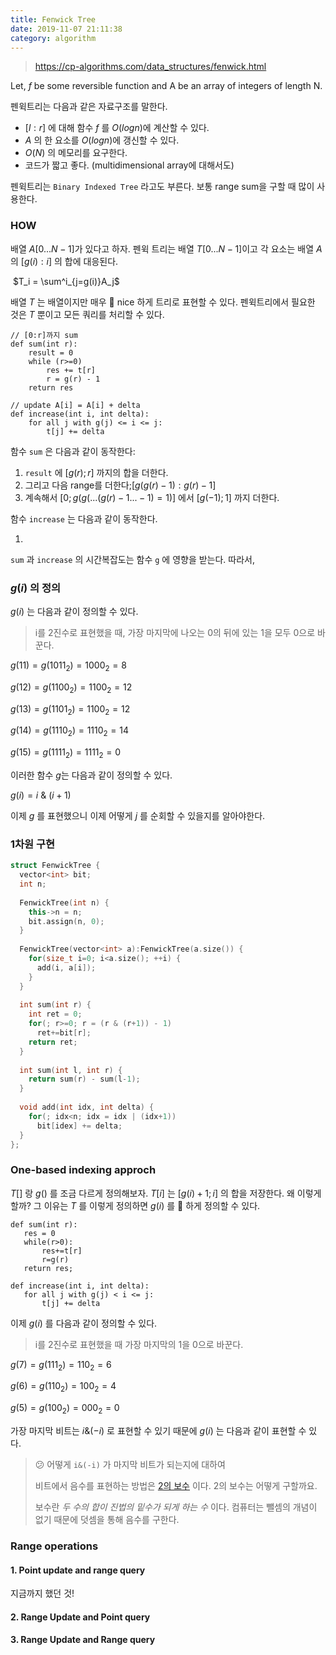 ```yaml
---
title: Fenwick Tree
date: 2019-11-07 21:11:38
category: algorithm
---
```


> https://cp-algorithms.com/data_structures/fenwick.html

Let, $f$ be some reversible function and A be an array of integers of length N. 

펜윅트리는 다음과 같은 자료구조를 말한다.

- $[l:r]$ 에 대해 함수 $f$ 를 $O(logn)$에 계산할 수 있다. 
- $A$ 의 한 요소를 $O(logn)$에 갱신할 수 있다.
- $O(N)$ 의 메모리를 요구한다. 
- 코드가 짧고 좋다. (multidimensional array에 대해서도)

펜윅트리는 `Binary Indexed Tree` 라고도 부른다. 보통 range sum을 구할 때 많이 사용한다. 

### HOW 

배열 $A[0...N-1]$가 있다고 하자. 펜윅 트리는 배열 $T[0...N-1]$이고 각 요소는 배열 $A$ 의 $[g(i):i]$ 의 합에 대응된다. 

​																	$T_i = \sum^i_{j=g(i)}A_j$  

배열 $T$ 는 배열이지만 매우 :clap: nice 하게 트리로 표현할 수 있다. 펜윅트리에서 필요한 것은 $T$ 뿐이고 모든 쿼리를 처리할 수 있다. 

```pseudocode
// [0:r]까지 sum 
def sum(int r):
	result = 0
	while (r>=0)
		res += t[r]
		r = g(r) - 1
	return res
	
// update A[i] = A[i] + delta
def increase(int i, int delta):
	for all j with g(j) <= i <= j:
		t[j] += delta
```

함수 `sum` 은 다음과 같이 동작한다:

1. `result` 에 $[g(r);r]$ 까지의 합을 더한다. 
2. 그리고 다음 range를 더한다;$[g(g(r)-1):g(r)-1]$
3. 계속해서 $[0;g(g(...(g(r)-1...-1)=1)]$ 에서 $[g(-1);1]$ 까지 더한다. 



함수 `increase` 는 다음과 같이 동작한다. 

1. 



`sum` 과 `increase` 의 시간복잡도는 함수 `g` 에 영향을 받는다. 따라서, 

### $g(i)$ 의 정의 

$g(i)$ 는 다음과 같이 정의할 수 있다. 

> i를 2진수로 표현했을 때, 가장 마지막에 나오는 0의 뒤에 있는 1을 모두 0으로 바꾼다. 

$g(11) = g(1011_2) = 1000_2=8$

$g(12)=g(1100_2)=1100_2=12$

$g(13)=g(1101_2)=1100_2=12$

$g(14)=g(1110_2)=1110_2=14$

$g(15)=g(1111_2)=1111_2=0$

이러한 함수 $g$는 다음과 같이 정의할 수 있다. 

$g(i)=i \ \&\  (i+1)$



이제 $g$ 를 표현했으니 이제 어떻게 $j$ 를 순회할 수 있을지를 알아야한다. 



### 1차원 구현 

```cpp
struct FenwickTree {
  vector<int> bit;
  int n;
  
  FenwickTree(int n) {
    this->n = n; 
    bit.assign(n, 0);
  }
  
  FenwickTree(vector<int> a):FenwickTree(a.size()) {
    for(size_t i=0; i<a.size(); ++i) {
      add(i, a[i]);
    }
  }
  
  int sum(int r) {
    int ret = 0;
    for(; r>=0; r = (r & (r+1)) - 1)
      ret+=bit[r];
    return ret; 
  }
  
  int sum(int l, int r) {
    return sum(r) - sum(l-1);
  }
  
  void add(int idx, int delta) {
    for(; idx<n; idx = idx | (idx+1))
      bit[idex] += delta; 
  }
};
```

### One-based indexing approch

$T[]$ 랑 $g()$ 를 조금 다르게 정의해보자. $T[i]$ 는 $[g(i)+1;i]$ 의 합을 저장한다. 왜 이렇게 할까? 그 이유는 $T$ 를 이렇게 정의하면 $g(i)$ 를 :clap: 하게 정의할 수 있다.

 ```pseudocode
def sum(int r):
	res = 0
	while(r>0):
		res+=t[r]
		r=g(r)
	return res;

def increase(int i, int delta):
	for all j with g(j) < i <= j:
		t[j] += delta
 ```

이제 $g(i)$ 를 다음과 같이 정의할 수 있다. 

> i를 2진수로 표현했을 때 가장 마지막의 1을 0으로 바꾼다. 

$g(7) = g(111_2) = 110_2 = 6$

$g(6) = g(110_2) = 100_2 =4$

$g(5)=g(100_2)=000_2=0$

가장 마지막 비트는 $i\&(-i)$ 로 표현할 수 있기 때문에 $g(i)$ 는 다음과 같이 표현할 수 있다. 

> :confused: 어떻게 `i&(-i)` 가 마지막 비트가 되는지에 대하여 
>
> 비트에서 음수를 표현하는 방법은 [2의 보수](https://ko.wikipedia.org/wiki/2의_보수) 이다. 2의 보수는 어떻게 구할까요. 
>
> 보수란 *두 수의 합이 진법의 밑수가 되게 하는 수* 이다. 컴퓨터는 뺄셈의 개념이 없기 때문에 덧셈을 통해 음수를 구한다. 

### Range operations 

#### 1. Point update and range query 

지금까지 했던 것!

#### 2. Range Update and Point query

#### 3. Range Update and Range query 

